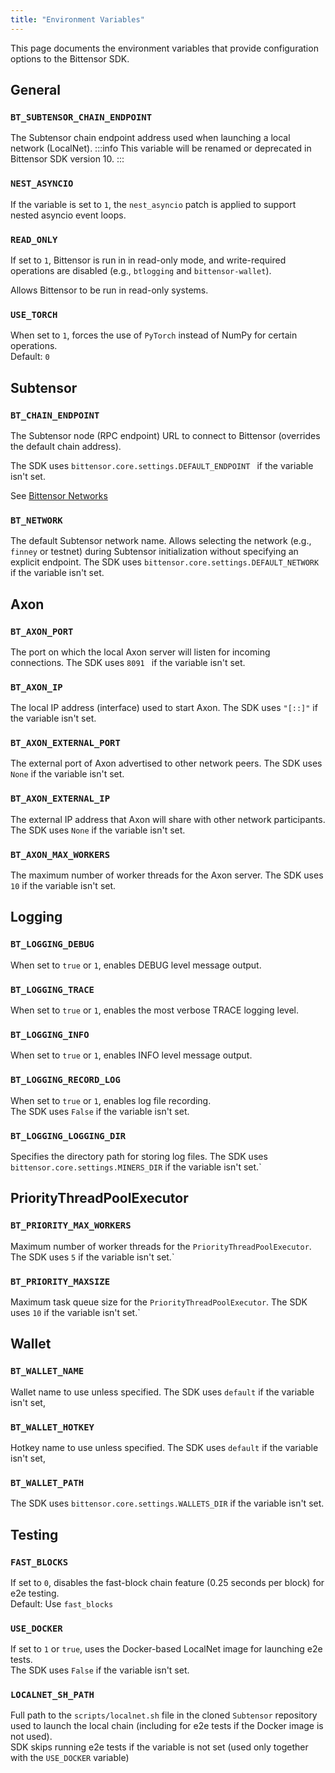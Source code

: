 ```yaml
---
title: "Environment Variables"
---
```


This page documents the environment variables that provide configuration options to the Bittensor SDK.

## General

### `BT_SUBTENSOR_CHAIN_ENDPOINT`

The Subtensor chain endpoint address used when launching a local network (LocalNet).
:::info
This variable will be renamed or deprecated in Bittensor SDK version 10.
:::

### `NEST_ASYNCIO`

If the variable is set to `1`, the `nest_asyncio` patch is applied to support nested asyncio event loops.<br/>

### `READ_ONLY`

If set to `1`, Bittensor is run in in read-only mode, and write-required operations are disabled (e.g., `btlogging` and `bittensor-wallet`).

Allows Bittensor to be run in read-only systems.<br/>

### `USE_TORCH`

When set to `1`, forces the use of `PyTorch` instead of NumPy for certain operations.<br/>
Default: `0`

## Subtensor

### `BT_CHAIN_ENDPOINT`

The Subtensor node (RPC endpoint) URL to connect to Bittensor (overrides the default chain address).

The SDK uses `bittensor.core.settings.DEFAULT_ENDPOINT ` if the variable isn't set.

See [Bittensor Networks](../bittensor-networks)

### `BT_NETWORK`

The default Subtensor network name. Allows selecting the network (e.g., `finney` or testnet) during Subtensor initialization without specifying an explicit endpoint.
The SDK uses `bittensor.core.settings.DEFAULT_NETWORK ` if the variable isn't set.

## Axon

### `BT_AXON_PORT`

The port on which the local Axon server will listen for incoming connections.
The SDK uses `8091 ` if the variable isn't set.

### `BT_AXON_IP`

The local IP address (interface) used to start Axon.
The SDK uses `"[::]"` if the variable isn't set.

### `BT_AXON_EXTERNAL_PORT`

The external port of Axon advertised to other network peers.
The SDK uses `None` if the variable isn't set.

### `BT_AXON_EXTERNAL_IP`

The external IP address that Axon will share with other network participants.
The SDK uses `None` if the variable isn't set.

### `BT_AXON_MAX_WORKERS`

The maximum number of worker threads for the Axon server.
The SDK uses `10` if the variable isn't set.

## Logging

### `BT_LOGGING_DEBUG`

When set to `true` or `1`, enables DEBUG level message output.<br/>

### `BT_LOGGING_TRACE`

When set to `true` or `1`, enables the most verbose TRACE logging level.<br/>

### `BT_LOGGING_INFO`

When set to `true` or `1`, enables INFO level message output.<br/>

### `BT_LOGGING_RECORD_LOG`

When set to `true` or `1`, enables log file recording.<br/>
The SDK uses `False` if the variable isn't set.

### `BT_LOGGING_LOGGING_DIR`

Specifies the directory path for storing log files.
The SDK uses `bittensor.core.settings.MINERS_DIR` if the variable isn't set.`

## PriorityThreadPoolExecutor

### `BT_PRIORITY_MAX_WORKERS`

Maximum number of worker threads for the `PriorityThreadPoolExecutor`.
The SDK uses `5` if the variable isn't set.`

### `BT_PRIORITY_MAXSIZE`

Maximum task queue size for the `PriorityThreadPoolExecutor`.
The SDK uses `10` if the variable isn't set.`

## Wallet

### `BT_WALLET_NAME`

Wallet name to use unless specified.
The SDK uses `default` if the variable isn't set,

### `BT_WALLET_HOTKEY`
Hotkey name to use unless specified.
The SDK uses `default` if the variable isn't set,

### `BT_WALLET_PATH`
The SDK uses `bittensor.core.settings.WALLETS_DIR` if the variable isn't set.

## Testing

### `FAST_BLOCKS`

If set to `0`, disables the fast-block chain feature (0.25 seconds per block) for e2e testing.<br/>
Default: Use `fast_blocks`

### `USE_DOCKER`

If set to `1` or `true`, uses the Docker-based LocalNet image for launching e2e tests.<br/>
The SDK uses `False` if the variable isn't set.

### `LOCALNET_SH_PATH`

Full path to the `scripts/localnet.sh` file in the cloned `Subtensor` repository used to launch the local chain (including for e2e tests if the Docker image is not used).<br/>
SDK skips running e2e tests if the variable is not set (used only together with the `USE_DOCKER` variable)

